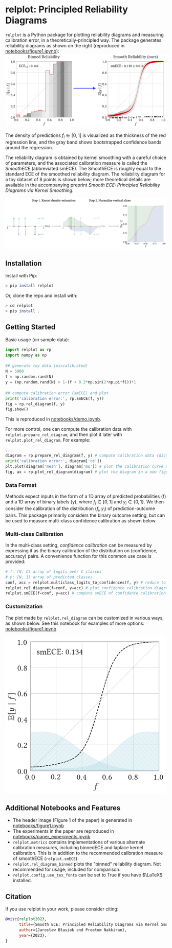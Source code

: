 # relplot: Principled Reliability Diagrams

`relplot` is a Python package for plotting reliability diagrams and measuring calibration error,
in a theoretically-principled way.
The package generates reliability diagrams as shown on the right
(reproduced in [notebooks/figure1.ipynb](./notebooks/figure1.ipynb)):
![](imgs/hero.png)

The density of predictions $f_i \in [0, 1]$ is visualized as the
thickness of the red regression line, and the gray band shows
bootstrapped confidence bands around the regression.

The reliability diagram is obtained by kernel smoothing with a careful choice of parameters, and the associated calibration measure is called the *SmoothECE* (abbreviated smECE).
The SmoothECE is roughly equal to the standard ECE of the smoothed reliability diagram.
The reliability diagram for a toy dataset of 8 points is shown below;
more theoretical details are available in the accompanying preprint
*Smooth ECE: Principled Reliability Diagrams via Kernel Smoothing.*

![](imgs/smoothing.png)


## Installation

Install with Pip:
```sh
> pip install relplot
```

Or, clone the repo and install with:
```sh
> cd relplot
> pip install .
```

## Getting Started 

Basic usage (on sample data):

```python
import relplot as rp
import numpy as np

## generate toy data (miscalibrated)
N = 5000
f = np.random.rand(N)
y = (np.random.rand(N) > 1-(f + 0.2*np.sin(2*np.pi*f)))*1

## compute calibration error (smECE) and plot
print('calibration error:', rp.smECE(f, y))
fig = rp.rel_diagram(f, y)
fig.show()
```
This is reproduced in [notebooks/demo.ipynb](notebooks/demo.ipynb).

For more control, one can compute the calibration data with `relplot.prepare_rel_diagram`, and then plot it later with `relplot.plot_rel_diagram`.
For example:
```python
...
diagram = rp.prepare_rel_diagram(f, y) # compute calibration data (dictionary)
print('calibration error:', diagram['ce']) 
plt.plot(diagram['mesh'], diagram['mu']) # plot the calibration curve manually
fig, ax = rp.plot_rel_diagram(diagram) # plot the diagram in a new figure
```


### Data Format
Methods expect inputs in the form
of a 1D array of predicted probabilities (f) and a 1D array of binary labels (y),
where $f_i \in [0, 1]$ and $y_i \in \{0, 1\}$.
We then consider the calibration of the
distribution $(f_i, y_i)$ of prediction-outcome pairs.
This package primarily considers the binary outcome setting, but can be used
to measure multi-class confidence calibration as shown below.

### Multi-class Calibration
In the multi-class setting, *confidence calibration* can be measured by expressing it as the binary
calibration of the distribution on (confidence, accuracy) pairs.
A convenience function for this common use case is provided:
```python
# f: [N, C] array of logits over C classes
# y: [N, 1] array of predicted classes 
conf, acc = relplot.multiclass_logits_to_confidences(f, y) # reduce to binary setting
relplot.rel_diagram(f=conf, y=acc) # plot confidence calibration diagram
relplot.smECE(f=conf, y=acc) # compute smECE of confidence calibration
```

### Customization
The plot made by `relplot.rel_diagram` can be customized in various ways, as shown below.
See this notebook for examples of more options: [notebooks/figure1.ipynb](./notebooks/figure1.ipynb)

![](imgs/simple_plot.png)


## Additional Notebooks and Features
- The header image (Figure 1 of the paper) is generated in [notebooks/figure1.ipynb](./notebooks/figure1.ipynb)
- The experiments in the paper are reproduced in [notebooks/paper_experiments.ipynb](./notebooks/paper_experiments.ipynb)
- `relplot.metrics` contains implementations of various alternate calibration measures, including binnedECE and laplace kernel calibration. This is in addition to the recommended calibration measure of smoothECE (`relplot.smECE`).
- `relplot.rel_diagram_binned` plots the "binned" reliability diagram. Not recommended for usage; included for comparison.
- `relplot.config.use_tex_fonts` can be set to True if you have $\LaTeX$ installed.






## Citation
If you use relplot in your work, please consider citing:


```bibtex
@misc{relplot2023,
      title={Smooth ECE: Principled Reliability Diagrams via Kernel Smoothing},
      author={Jarosław Błasiok and Preetum Nakkiran},
      year={2023},
}
```
